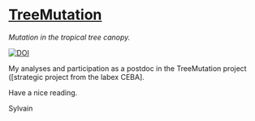 # [TreeMutation](https://sylvainschmitt.github.io/treemutation/)

*Mutation in the tropical tree canopy.*

[![DOI](https://zenodo.org/badge/337167277.svg)](https://zenodo.org/badge/latestdoi/337167277)

My analyses and participation as a postdoc in the TreeMutation project ([strategic project from the labex CEBA].

Have a nice reading.

Sylvain
